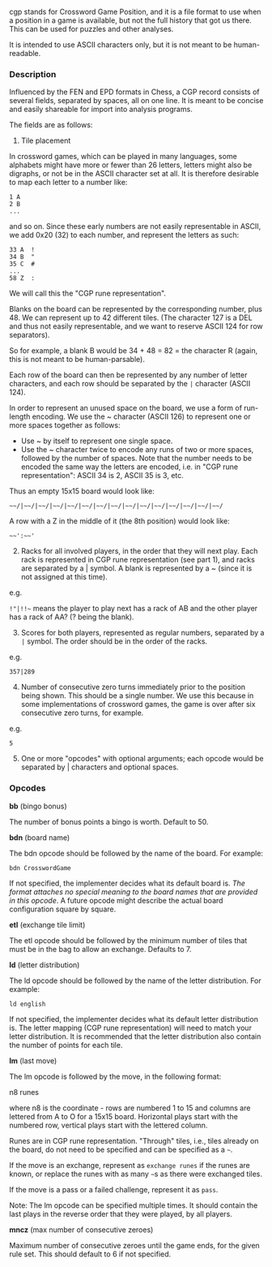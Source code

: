 cgp stands for Crossword Game Position, and it is a file format to use when a position in a game is available, but not the full history that got us there. This can be used for puzzles and other analyses.

It is intended to use ASCII characters only, but it is not meant to be human-readable.

### Description
Influenced by the FEN and EPD formats in Chess, a CGP record consists of several fields, separated by spaces, all on one line. It is meant to be concise and easily shareable for import into analysis programs.

The fields are as follows:

1. Tile placement

In crossword games, which can be played in many languages, some alphabets might have more or fewer than 26 letters, letters might also be digraphs, or not be in the ASCII character set at all. It is therefore desirable to map each letter to a number like:

```
1 A
2 B
...
```

and so on. Since these early numbers are not easily representable in ASCII, we add 0x20 (32) to each number, and represent the letters as such:

```
33 A  !
34 B  "
35 C  #
...
58 Z  :
```

We will call this the "CGP rune representation".

Blanks on the board can be represented by the corresponding number, plus 48. 
We can represent up to 42 different tiles. (The character 127 is a DEL and thus not easily representable, and we want to reserve ASCII 124 for row separators).

So for example, a blank B would be 34 + 48 = 82 = the character R 
(again, this is not meant to be human-parsable).

Each row of the board can then be represented by any number of letter characters, and each row should be separated by the `|` character (ASCII 124).

In order to represent an unused space on the board, we use a form of run-length encoding. We use the ~ character (ASCII 126) to represent one or more spaces together as follows:

- Use ~ by itself to represent one single space.
- Use the ~ character twice to encode any runs of two or more spaces, followed by the number of spaces. Note that the number needs to be encoded the same way the letters are encoded, i.e. in "CGP rune representation": ASCII 34 is 2, ASCII 35 is 3, etc.

Thus an empty 15x15 board would look like:

`~~/|~~/|~~/|~~/|~~/|~~/|~~/|~~/|~~/|~~/|~~/|~~/|~~/|~~/|~~/`

A row with a Z in the middle of it (the 8th position) would look like:

`~~':~~'`

2. Racks for all involved players, in the order that they will next play. Each rack is represented in CGP rune representation (see part 1), and racks are separated by a | symbol. A blank is represented by a ~ (since it is not assigned at this time).

e.g.

`!"|!!~`  means the player to play next has a rack of AB and the other player has a rack of AA? (? being the blank).

3. Scores for both players, represented as regular numbers, separated by a `|` symbol. The order should be in the order of the racks.

e.g.

`357|289`

4. Number of consecutive zero turns immediately prior to the position being shown. This should be a single number. We use this because in some implementations of crossword games, the game is over after six consecutive zero turns, for example.

e.g.

`5`

5. One or more "opcodes" with optional arguments; each opcode would be separated by | characters and optional spaces. 

### Opcodes

**bb** (bingo bonus)

The number of bonus points a bingo is worth. Default to 50.

**bdn** (board name)

The bdn opcode should be followed by the name of the board. For example:

`bdn CrosswordGame`

If not specified, the implementer decides what its default board is. *The format attaches no special meaning to the board names that are provided in this opcode*. A future opcode might describe the actual board configuration square by square.

**etl** (exchange tile limit)

The etl opcode should be followed by the minimum number of tiles that must be in the bag to allow an exchange. Defaults to 7.

**ld** (letter distribution)

The ld opcode should be followed by the name of the letter distribution. For example:

`ld english`

If not specified, the implementer decides what its default letter distribution is. The letter mapping (CGP rune representation) will need to match your letter distribution. It is recommended that the letter distribution also contain the number of points for each tile.

**lm** (last move)

The lm opcode is followed by the move, in the following format:

n8 runes

where n8 is the coordinate - rows are numbered 1 to 15 and columns are lettered from A to O for a 15x15 board. Horizontal plays start with the numbered row, vertical plays start with the lettered column.

Runes are in CGP rune representation. "Through" tiles, i.e., tiles already on the board, do not need to be specified and can be specified as a `~`.

If the move is an exchange, represent as `exchange runes` if the runes are known, or replace the runes with as many `~`s as there were exchanged tiles.

If the move is a pass or a failed challenge, represent it as `pass`.

Note: The lm opcode can be specified multiple times. It should contain the last plays in the reverse order that they were played, by all players.

**mncz** (max number of consecutive zeroes)

Maximum number of consecutive zeroes until the game ends, for the given rule set. This should default to 6 if not specified.


